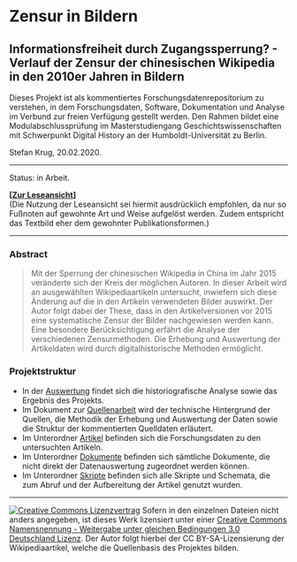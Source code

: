 # Zensur in Bildern
## Informationsfreiheit durch Zugangssperrung? - Verlauf der Zensur der chinesischen Wikipedia in den 2010er Jahren in Bildern

Dieses Projekt ist als kommentiertes Forschungsdatenrepositorium zu verstehen, in dem Forschungsdaten, Software, Dokumentation und Analyse im Verbund zur freien Verfügung gestellt werden. Den Rahmen bildet eine Modulabschlussprüfung im Masterstudiengang Geschichtswissenschaften mit Schwerpunkt Digital History an der Humboldt-Universität zu Berlin.

Stefan Krug, 20.02.2020.

---

Status: in Arbeit.

**[[Zur Leseansicht](https://krugbuild.github.io/zensur-in-bildern/)]**  
(Die Nutzung der Leseansicht sei hiermit ausdrücklich empfohlen, da nur so Fußnoten auf gewohnte Art und Weise aufgelöst werden. Zudem entspricht das Textbild eher dem gewohnter Publikationsformen.)

---

### Abstract

> Mit der Sperrung der chinesischen Wikipedia in China im Jahr 2015 veränderte sich der Kreis der möglichen Autoren. In dieser Arbeit wird an ausgewählten Wikipediaartikeln untersucht, inwiefern sich diese Änderung auf die in den Artikeln verwendeten Bilder auswirkt. Der Autor folgt dabei der These, dass in den Artikelversionen vor 2015 eine systematische Zensur der Bilder nachgewiesen werden kann. Eine besondere Berücksichtigung erfährt die Analyse der verschiedenen Zensurmethoden. Die Erhebung und Auswertung der Artikeldaten wird durch digitalhistorische Methoden ermöglicht.

### Projektstruktur

- In der [Auswertung](Auswertung.md) findet sich die historiografische Analyse sowie das Ergebnis des Projekts.  
- Im Dokument zur [Quellenarbeit](Quellenarbeit.md) wird der technische Hintergrund der Quellen, die Methodik der Erhebung und Auswertung der Daten sowie die Struktur der kommentierten Quelldaten erläutert.
- Im Unterordner [Artikel](./Artikel) befinden sich die Forschungsdaten zu den untersuchten Artikeln.
- Im Unterordner [Dokumente](./Dokumente) befinden sich sämtliche Dokumente, die nicht direkt der Datenauswertung zugeordnet werden können.
- Im Unterordner [Skripte](./Skripte) befinden sich alle Skripte und Schemata, die zum Abruf und der Aufbereitung der Artikel genutzt wurden.

---

[![Creative Commons Lizenzvertrag](https://i.creativecommons.org/l/by-sa/3.0/de/88x31.png)](http://creativecommons.org/licenses/by-sa/3.0/de/) Sofern in den einzelnen Dateien nicht anders angegeben, ist dieses Werk lizensiert unter einer [Creative Commons Namensnennung - Weitergabe unter gleichen Bedingungen 3.0 Deutschland Lizenz](http://creativecommons.org/licenses/by-sa/3.0/de/). Der Autor folgt hierbei der CC BY-SA-Lizensierung der Wikipediaartikel, welche die Quellenbasis des Projektes bilden.
